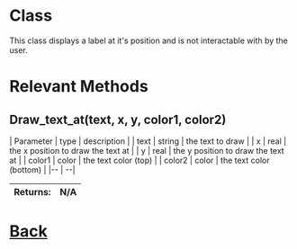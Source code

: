 # Class

This class displays a label at it's position and is not interactable with by the user.

# Relevant Methods

## Draw_text_at(text, x, y, color1, color2)

| Parameter   |  type   |              description                   |
|   text      | string  |           the text to draw                 |
|   x         | real    |      the x position to draw the text at    |
|   y         | real    |       the y position to draw the text at   |
|   color1    | color   |       the text color (top)                 |
|   color2    | color  |        the text color (bottom)              |
|--         |                             --|

| Returns:  | N/A |
|--         |                             --|


# [Back](https://github.com/Ced30/GML-GUI-Library-GGL-Documentation/blob/main/API/Instance%20Classes.md)

